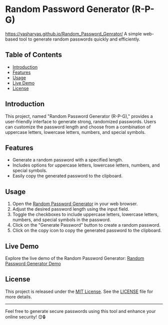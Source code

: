 # Random Password Generator (R-P-G)
https://yasharyas.github.io/Random_Password_Genrator/
A simple web-based tool to generate random passwords quickly and efficiently.

## Table of Contents

- [Introduction](#introduction)
- [Features](#features)
- [Usage](#usage)
- [Live Demo](#live-demo)
- [License](#license)

## Introduction

This project, named "Random Password Generator (R-P-G)," provides a user-friendly interface to generate strong, randomized passwords. Users can customize the password length and choose from a combination of uppercase letters, lowercase letters, numbers, and special symbols.

## Features

- Generate a random password with a specified length.
- Includes options for uppercase letters, lowercase letters, numbers, and special symbols.
- Easily copy the generated password to the clipboard.

## Usage

1. Open the [Random Password Generator](https://yasharyas.github.io/Random_Password_Genrator/) in your web browser.
2. Adjust the desired password length using the input field.
3. Toggle the checkboxes to include uppercase letters, lowercase letters, numbers, and special symbols in the password.
4. Click on the "Generate Password" button to create a random password.
5. Click on the copy icon to copy the generated password to the clipboard.

## Live Demo

Explore the live demo of the Random Password Generator: [Random Password Generator Demo](https://yasharyas.github.io/Random_Password_Genrator/)

## License

This project is released under the [MIT License](LICENSE). See the [LICENSE](LICENSE) file for more details.

---

Feel free to generate secure passwords using this tool and enhance your online security! 😊🔒

